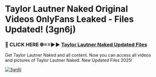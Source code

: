 # Taylor Lautner Naked Original Videos 0nlyFans Leaked - Files Updated! (3gn6j)

<h3>🔴 CLICK HERE 🌐==►► <a href="https://tinyurl.com/yckcrads" rel="nofollow">Taylor Lautner Naked Updated Files</a></h3>

Get Taylor Lautner Naked and all content. Now you can access all videos and pictures of Taylor Lautner Naked. New Updated Files 2025!

[![3gn6j](https://i.imgur.com/hpKpOFt.gif)](https://tinyurl.com/yckcrads)
